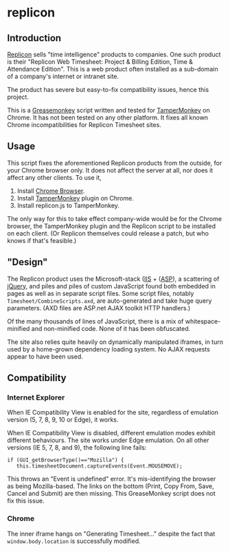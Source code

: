 # replicon

## Introduction

[Replicon](https://www.replicon.com) sells "time intelligence" products to companies. One
such product is their "Replicon Web Timesheet: Project & Billing Edition, Time & Attendance
Edition". This is a web product often installed as a sub-domain of a company's internet or
intranet site.

The product has severe but easy-to-fix compatibility issues, hence this project.

This is a [Greasemonkey](https://www.greasespot.net) script written and tested for 
[TamperMonkey](https://tampermonkey.net) on Chrome. It has not been tested on any other
platform. It fixes all known Chrome incompatibilities for Replicon Timesheet sites.

## Usage

This script fixes the aforementioned Replicon products from the outside, for your Chrome
browser only. It does not affect the server at all, nor does it affect any other clients.
To use it,

1. Install [Chrome Browser](https://www.google.com/chrome/browser/desktop/index.html).
2. Install [TamperMonkey](https://tampermonkey.net) plugin on Chrome.
3. Install replicon.js to TamperMonkey.

The only way for this to take effect company-wide would be for the Chrome browser, the
TamperMonkey plugin and the Replicon script to be installed on each client. (Or Replicon
themselves could release a patch, but who knows if that's feasible.)

## "Design"

The Replicon product uses the Microsoft-stack ([IIS](https://www.iis.net) +
([ASP](https://www.asp.net)), a scattering of [jQuery](https://jquery.com), and piles and
piles of custom JavaScript found both embedded in pages as well as in separate script files.
Some script files, notably `Timesheet/CombineScripts.axd`, are auto-generated and take huge
query parameters. (AXD files are ASP.net AJAX toolkit HTTP handlers.)

Of the many thousands of lines of JavaScript, there is a mix of whitespace-minified and
non-minified code. None of it has been obfuscated.

The site also relies quite heavily on dynamically manipulated iframes, in turn used by a
home-grown dependency loading system. No AJAX requests appear to have been used.

## Compatibility

### Internet Explorer

When IE Compatibility View is enabled for the site, regardless of emulation version (5, 7, 8,
9, 10 or Edge), it works.

When IE Compatibility View is disabled, different emulation modes exhibit different behaviours. The site
works under Edge emulation. On all other versions (IE 5, 7, 8, and 9), the following line fails:

```
if (GUI_getBrowserType()=="Mozilla") {
   this.timesheetDocument.captureEvents(Event.MOUSEMOVE);
```

This throws an "Event is undefined" error. It's mis-identifying the browser as being Mozilla-based. The
links on the bottom (Print, Copy From, Save, Cancel and Submit) are then missing. This
GreaseMonkey script does not fix this issue.

### Chrome

The inner iframe hangs on "Generating Timesheet..." despite the fact that `window.body.location` is
successfully modified.

